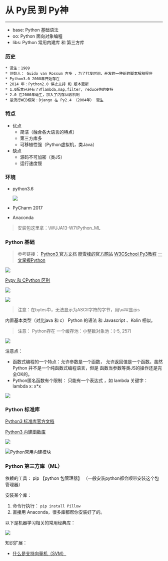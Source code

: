 # 从 Py民 到 Py神
----
* base: Python 基础语法
* oo: Python 面向对象编程
* libs: Python 常用内建库 和 第三方库
### 历史

	* 诞生：1989
	* 创始人： Guido van Rossum 吉多 ，为了打发时间，开发的一种新的脚本解释程序
	* Python3.0 2008年开始存在
	* 2014 年：Python2.0 停止支持 和 版本更新
	* 1.0版本已经有了对lambda,map,filter, reduce等的支持
	* 2.0 在2000年诞生，加入了内存回收机制
	* 最流行WEB框架：Django 在 Py2.4 （2004年） 诞生

### 特点
* 优点
  * 简洁（融合各大语言的特点）
  * 第三方库多
  * 可移植性强（Python虚拟机，类Java）
* 缺点
  * 源码不可加密（类JS）
  * 运行速度慢

### 环境
* python3.6

  ![](./imgs/p1.png)
* PyCharm 2017
* Anaconda

> 安装包这里拿：\\WUJA13-W7\Python_ML

### Python 基础
  > 参考链接：
     [Python3 官方文档](https://docs.python.org/3/reference/index.html#reference-index)
		 [廖雪峰的官方网站](https://www.liaoxuefeng.com/wiki/0014316089557264a6b348958f449949df42a6d3a2e542c000)
	   [W3CSchool Py3教程](https://www.w3cschool.cn/python3/)
	   [一文掌握Python](http://mp.weixin.qq.com/s?__biz=MjM5NzM0MjcyMQ==&mid=2650076095&idx=2&sn=90a3ab6e2b5f881151b17a7edec58175&chksm=bedb28d189aca1c7186824772706a420fb2b0a1744e4ce1e4330cae14dad505000d165d0cfb4&scene=0#rd)

![](./imgs/p2.png)

[Pypy 和 CPython 区别](http://pypy.readthedocs.io/en/latest/cpython_differences.html)

![](./imgs/p3.png)

![](./imgs/p4.png)

> 注意：在bytes中，无法显示为ASCII字符的字节，用\x##显示s

内置基本类型（对比java 和 c）
Python 的语法  和 Javascript 、Kolin 相似。
> 注意： Python存在 一个缓存池：小整数对象池：[-5, 257)

![](./imgs/p5.png)

注意点：
  * 函数式编程的一个特点：允许参数是一个函数， 允许返回值是一个函数。虽然 Python 并不是一个纯函数式编程语言，但是 函数当参数等类JS的操作还是完全OK的。
  * Python匿名函数有个限制： 只能有一个表达式 ，如 lambda 关键字： lambda x: x*x

![](./imgs/p6.png)

### Python 标准库

[Python3 标准库官方文档](https://docs.python.org/3/library/index.html)

[Python3 内建函数库](https://docs.python.org/3/library/functions.html)

![](./imgs/p7.png)

![Python常用内建模块](./imgs/p8.png)


### Python 第三方库（ML）

依赖的工具： pip 【python 包管理器】
（一般安装python都会顺带安装这个包管理器）

安装某个库：
1. 命令行执行：
  `pip install Pillow`
2. 直接用 Anaconda，很多库都帮你安装好了的。

以下是机器学习相关的常用经典库：

![](./imgs/p9.png)

知识扩展：
* [什么是支持向量机（SVM）](https://www.zhihu.com/question/21094489)

